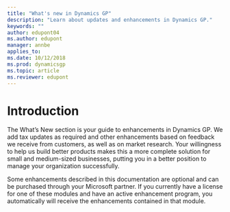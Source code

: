 ```yaml
---
title: "What's new in Dynamics GP"
description: "Learn about updates and enhancements in Dynamics GP."
keywords: ""
author: edupont04
ms.author: edupont
manager: annbe
applies_to: 
ms.date: 10/12/2018
ms.prod: dynamicsgp
ms.topic: article
ms.reviewer: edupont
---
```


# Introduction

The What’s New section is your guide to enhancements in Dynamics GP. We add tax updates as required and other enhancements based on feedback we receive from customers, as well as on market research. Your willingness to help us build better products makes this a more complete solution for small and medium-sized businesses, putting you in a better position to manage your organization successfully.

Some enhancements described in this documentation are optional and can be purchased through your Microsoft partner. If you currently have a license for one of these modules and have an active enhancement program, you automatically will receive the enhancements contained in that module.

